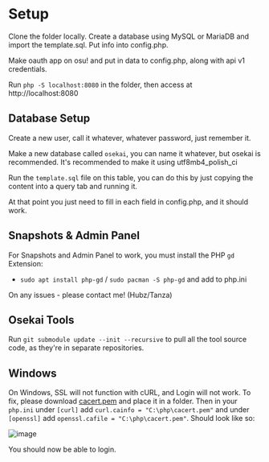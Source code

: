 # Setup
Clone the folder locally. Create a database using MySQL or MariaDB and import the template.sql. Put info into config.php.

Make oauth app on osu! and put in data to config.php, along with api v1 credentials.

Run `php -S localhost:8080` in the folder, then access at http://localhost:8080


## Database Setup
Create a new user, call it whatever, whatever password, just remember it.

Make a new database called `osekai`, you can name it whatever, but osekai is recommended. It's recommended to make it using utf8mb4_polish_ci

Run the `template.sql` file on this table, you can do this by just copying the content into a query tab and running it.

At that point you just need to fill in each field in config.php, and it should work.

## Snapshots & Admin Panel

For Snapshots and Admin Panel to work, you must install the PHP `gd` Extension:
- `sudo apt install php-gd` / `sudo pacman -S php-gd` and add to php.ini

On any issues - please contact me! (Hubz/Tanza)

## Osekai Tools

Run `git submodule update --init --recursive` to pull all the tool source code, as they're in separate repositories.

## Windows

On Windows, SSL will not function with cURL, and Login will not work. To fix, please download [cacert.pem](https://curl.se/docs/caextract.html) and place it in a folder. Then in your `php.ini` under `[curl]` add `curl.cainfo = "C:\php\cacert.pem"` and under `[openssl]` add `openssl.cafile = "C:\php\cacert.pem"`. Should look like so:

![image](https://user-images.githubusercontent.com/33783503/204513078-8edb42f0-94db-4a8f-9a79-ade9996c7303.png)

You should now be able to login.
